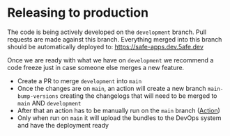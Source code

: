 # Releasing to production

The code is being actively developed on the `development` branch. Pull requests are made against this branch.
Everything merged into this branch should be automatically deployed to:
https://safe-apps.dev.5afe.dev

Once we are ready with what we have on `development` we recommend a code freeze just in case someone else merges a new feature.

* Create a PR to merge `development` into `main`
* Once the changes are on `main`, an action will create a new branch `main-bump-versions` creating the changelogs that will need to be merged to `main` AND `development`
* After that an action has to be manually run on the `main` branch ([Action](https://github.com/safe-global/safe-react-apps/actions/workflows/deployment.yml))
* Only when run on `main` it will upload the bundles to the DevOps system and have the deployment ready